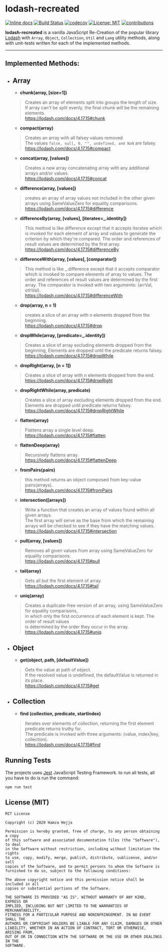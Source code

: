 # lodash-recreated
[![Inline docs](http://inch-ci.org/github/hamzahejja/lodash-recreated.svg?branch=master)](http://inch-ci.org/github/hamzahejja/lodash-recreated)
[![Build Status](https://travis-ci.org/hamzahejja/lodash-recreated.svg?branch=master)](https://travis-ci.org/hamzahejja/lodash-recreated)
[![codecov](https://codecov.io/gh/hamzahejja/lodash-recreated/branch/master/graph/badge.svg?token=RF0GRWWMTW)](https://codecov.io/gh/hamzahejja/lodash-recreated)
[![License: MIT](https://img.shields.io/badge/License-MIT-brightgreen.svg)](https://opensource.org/licenses/MIT)
[![contributions](https://img.shields.io/badge/Contributions-Welcome-informational)](https://img.shields.io/badge/Contributions-Welcome-informational)


__lodash-recreated__ is a vanilla JavaScript Re-Creation of the popular library [Lodash](https://lodash.com/) with `Array`, `Object`, `Collection`, `Util` and `Lang` utility methods, along with unit-tests written for each of the implemented methods.

-------

## Implemented Methods:
+ ## Array
   + __chunk(array, [size=1])__
   > Creates an array of elements split into groups the length of size.<br>
   If array can't be split evenly, the final chunk will be the remaining elements.<br>
   https://lodash.com/docs/4.17.15#chunk
   
   + __compact(array)__
   > Creates an array with all falsey values removed.<br>
   The values `false, null, 0, "", undefined, and NaN` are falsey.<br>
   https://lodash.com/docs/4.17.15#compact
   
   + __concat(array, [values])__
   > Creates a new array concatenating array with any additional arrays and/or values.<br>
   https://lodash.com/docs/4.17.15#concat
   
   + __difference(array, [values])__
   > creates an array of array values not included in the other given arrays using SameValueZero for equality comparisons.<br>
   https://lodash.com/docs/4.17.15#difference
   
   + __differenceBy(array, [values], [iteratee=_.identity])__
   > This method is like difference except that it accepts iteratee which is invoked for each element of array and values to generate the criterion by which they're compared. The order and references of result values are determined by the first array.<br>
   https://lodash.com/docs/4.17.15#differenceBy
   
   + __differenceWith(array, [values], [comparator])__
   > This method is like \_.difference except that it accepts comparator which is invoked to compare elements of array to values.
   The order and references of result values are determined by the first array. The comparator is invoked with two arguments: (arrVal, othVal).<br>
   https://lodash.com/docs/4.17.15#differenceWith
   
    + __drop(array, n = 1)__
   > creates a slice of an array with n elements dropped from the beginning.<br>
   https://lodash.com/docs/4.17.15#drop
   
   + __dropWhile(array, [predicate=_.identity])__
   > Creates a slice of array excluding elements dropped from the beginning, Elements are dropped until the predicate returns falsey.<br>
   https://lodash.com/docs/4.17.15#dropWhile
   
   + __dropRight(array, [n = 1])__
   > Creates a slice of array with n elements dropped from the end.<br>
   https://lodash.com/docs/4.17.15#dropRight
   
   + __dropRightWhile(array, predicate)__
   > Creates a slice of array excluding elements dropped from the end. Elements are dropped until predicate returns falsey.<br>
   https://lodash.com/docs/4.17.15#dropRightWhile
   
   + __flatten(array)__
   > Flattens array a single level deep.<br>
   https://lodash.com/docs/4.17.15#flatten
   
   + __flattenDeep(array)__
   > Recursively flattens array.<br>
   https://lodash.com/docs/4.17.15#flattenDeep
   
   + __fromPairs(pairs)__
   > this method returns an object composed from key-value pairs(arrays).<br>
   https://lodash.com/docs/4.17.15#fromPairs
   
   + __intersection([arrays])__
   > Write a function that creates an array of values found within all given arrays.<br>
   The first array will serve as the base from which the remaining arrays will be checked to see if they have the matching values.<br>
   https://lodash.com/docs/4.17.15#intersection
   
   + __pull(array, [values])__
   > Removes all given values from array using SameValueZero for equality comparisons.<br>
   https://lodash.com/docs/4.17.15#pull
   
   + __tail(array)__
   > Gets all but the first element of array.<br>
   https://lodash.com/docs/4.17.15#tail
   
   + __uniq(array)__
   > Creates a duplicate-free version of an array, using SameValueZero for equality comparisons, <br>
   in which only the first occurrence of each element is kept. The order of result values<br>
   is determined by the order they occur in the array.
   https://lodash.com/docs/4.17.15#uniq
   
+ ## Object
   + __get(object, path, [defaultValue])__
   > Gets the value at path of object.<br>
   If the resolved value is undefined, the defaultValue is returned in its place.<br>
   https://lodash.com/docs/4.17.15#get
   
+ ## Collection
   + __find (collection, predicate, startIndex)__
   > Iterates over elements of collection, returning the first element predicate returns truthy for.<br>
   The predicate is invoked with three arguments: (value, index|key, collection).<br>
   https://lodash.com/docs/4.17.15#find


## Running Tests
The projects uses [Jest](https://jestjs.io/en/) JavaScript Testing Framework. to run all tests, all you have to do is run the command:


`npm run test`



## License (MIT)
```
MIT License

Copyright (c) 2020 Hamza Hejja

Permission is hereby granted, free of charge, to any person obtaining a copy
of this software and associated documentation files (the "Software"), to deal
in the Software without restriction, including without limitation the rights
to use, copy, modify, merge, publish, distribute, sublicense, and/or sell
copies of the Software, and to permit persons to whom the Software is
furnished to do so, subject to the following conditions:

The above copyright notice and this permission notice shall be included in all
copies or substantial portions of the Software.

THE SOFTWARE IS PROVIDED "AS IS", WITHOUT WARRANTY OF ANY KIND, EXPRESS OR
IMPLIED, INCLUDING BUT NOT LIMITED TO THE WARRANTIES OF MERCHANTABILITY,
FITNESS FOR A PARTICULAR PURPOSE AND NONINFRINGEMENT. IN NO EVENT SHALL THE
AUTHORS OR COPYRIGHT HOLDERS BE LIABLE FOR ANY CLAIM, DAMAGES OR OTHER
LIABILITY, WHETHER IN AN ACTION OF CONTRACT, TORT OR OTHERWISE, ARISING FROM,
OUT OF OR IN CONNECTION WITH THE SOFTWARE OR THE USE OR OTHER DEALINGS IN THE
SOFTWARE.
```
